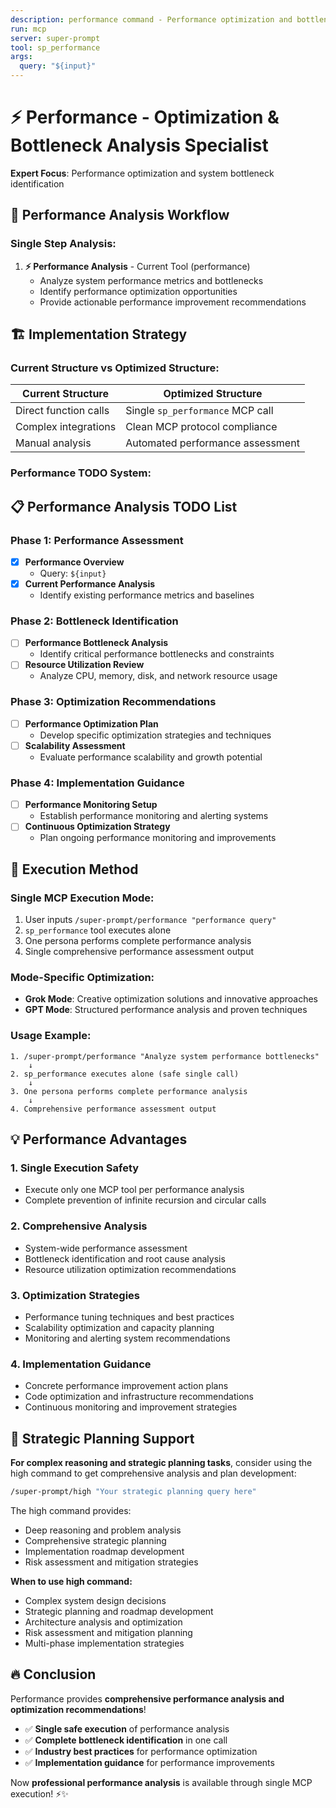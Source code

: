 ```yaml
---
description: performance command - Performance optimization and bottleneck analysis
run: mcp
server: super-prompt
tool: sp_performance
args:
  query: "${input}"
---
```


# ⚡ **Performance - Optimization & Bottleneck Analysis Specialist**

**Expert Focus**: Performance optimization and system bottleneck identification

## 🎯 **Performance Analysis Workflow**

### **Single Step Analysis:**

1. **⚡ Performance Analysis** - Current Tool (performance)
   - Analyze system performance metrics and bottlenecks
   - Identify performance optimization opportunities
   - Provide actionable performance improvement recommendations

## 🏗️ **Implementation Strategy**

### **Current Structure vs Optimized Structure:**

| **Current Structure** | **Optimized Structure** |
|----------------------|-------------------------|
| Direct function calls | Single `sp_performance` MCP call |
| Complex integrations | Clean MCP protocol compliance |
| Manual analysis | Automated performance assessment |

### **Performance TODO System:**

## 📋 **Performance Analysis TODO List**

### Phase 1: Performance Assessment
- [x] **Performance Overview**
  - Query: `${input}`
- [x] **Current Performance Analysis**
  - Identify existing performance metrics and baselines

### Phase 2: Bottleneck Identification
- [ ] **Performance Bottleneck Analysis**
  - Identify critical performance bottlenecks and constraints
- [ ] **Resource Utilization Review**
  - Analyze CPU, memory, disk, and network resource usage

### Phase 3: Optimization Recommendations
- [ ] **Performance Optimization Plan**
  - Develop specific optimization strategies and techniques
- [ ] **Scalability Assessment**
  - Evaluate performance scalability and growth potential

### Phase 4: Implementation Guidance
- [ ] **Performance Monitoring Setup**
  - Establish performance monitoring and alerting systems
- [ ] **Continuous Optimization Strategy**
  - Plan ongoing performance monitoring and improvements

## 🚀 **Execution Method**

### **Single MCP Execution Mode:**
1. User inputs `/super-prompt/performance "performance query"`
2. `sp_performance` tool executes alone
3. One persona performs complete performance analysis
4. Single comprehensive performance assessment output

### **Mode-Specific Optimization:**
- **Grok Mode**: Creative optimization solutions and innovative approaches
- **GPT Mode**: Structured performance analysis and proven techniques

### **Usage Example:**
```
1. /super-prompt/performance "Analyze system performance bottlenecks"
    ↓
2. sp_performance executes alone (safe single call)
    ↓
3. One persona performs complete performance analysis
    ↓
4. Comprehensive performance assessment output
```

## 💡 **Performance Advantages**

### **1. Single Execution Safety**
- Execute only one MCP tool per performance analysis
- Complete prevention of infinite recursion and circular calls

### **2. Comprehensive Analysis**
- System-wide performance assessment
- Bottleneck identification and root cause analysis
- Resource utilization optimization recommendations

### **3. Optimization Strategies**
- Performance tuning techniques and best practices
- Scalability optimization and capacity planning
- Monitoring and alerting system recommendations

### **4. Implementation Guidance**
- Concrete performance improvement action plans
- Code optimization and infrastructure recommendations
- Continuous monitoring and improvement strategies

## 🧠 **Strategic Planning Support**

**For complex reasoning and strategic planning tasks**, consider using the high command to get comprehensive analysis and plan development:

```bash
/super-prompt/high "Your strategic planning query here"
```

The high command provides:
- Deep reasoning and problem analysis
- Comprehensive strategic planning
- Implementation roadmap development
- Risk assessment and mitigation strategies

**When to use high command:**
- Complex system design decisions
- Strategic planning and roadmap development
- Architecture analysis and optimization
- Risk assessment and mitigation planning
- Multi-phase implementation strategies

## 🔥 **Conclusion**

Performance provides **comprehensive performance analysis and optimization recommendations**!

- ✅ **Single safe execution** of performance analysis
- ✅ **Complete bottleneck identification** in one call
- ✅ **Industry best practices** for performance optimization
- ✅ **Implementation guidance** for performance improvements

Now **professional performance analysis** is available through single MCP execution! ⚡✨
